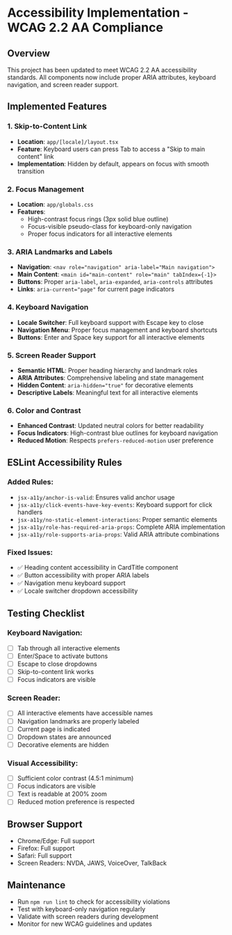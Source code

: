 # Accessibility Implementation - WCAG 2.2 AA Compliance

## Overview
This project has been updated to meet WCAG 2.2 AA accessibility standards. All components now include proper ARIA attributes, keyboard navigation, and screen reader support.

## Implemented Features

### 1. Skip-to-Content Link
- **Location**: `app/[locale]/layout.tsx`
- **Feature**: Keyboard users can press Tab to access a "Skip to main content" link
- **Implementation**: Hidden by default, appears on focus with smooth transition

### 2. Focus Management
- **Location**: `app/globals.css`
- **Features**:
  - High-contrast focus rings (3px solid blue outline)
  - Focus-visible pseudo-class for keyboard-only navigation
  - Proper focus indicators for all interactive elements

### 3. ARIA Landmarks and Labels
- **Navigation**: `<nav role="navigation" aria-label="Main navigation">`
- **Main Content**: `<main id="main-content" role="main" tabIndex={-1}>`
- **Buttons**: Proper `aria-label`, `aria-expanded`, `aria-controls` attributes
- **Links**: `aria-current="page"` for current page indicators

### 4. Keyboard Navigation
- **Locale Switcher**: Full keyboard support with Escape key to close
- **Navigation Menu**: Proper focus management and keyboard shortcuts
- **Buttons**: Enter and Space key support for all interactive elements

### 5. Screen Reader Support
- **Semantic HTML**: Proper heading hierarchy and landmark roles
- **ARIA Attributes**: Comprehensive labeling and state management
- **Hidden Content**: `aria-hidden="true"` for decorative elements
- **Descriptive Labels**: Meaningful text for all interactive elements

### 6. Color and Contrast
- **Enhanced Contrast**: Updated neutral colors for better readability
- **Focus Indicators**: High-contrast blue outlines for keyboard navigation
- **Reduced Motion**: Respects `prefers-reduced-motion` user preference

## ESLint Accessibility Rules

### Added Rules:
- `jsx-a11y/anchor-is-valid`: Ensures valid anchor usage
- `jsx-a11y/click-events-have-key-events`: Keyboard support for click handlers
- `jsx-a11y/no-static-element-interactions`: Proper semantic elements
- `jsx-a11y/role-has-required-aria-props`: Complete ARIA implementation
- `jsx-a11y/role-supports-aria-props`: Valid ARIA attribute combinations

### Fixed Issues:
- ✅ Heading content accessibility in CardTitle component
- ✅ Button accessibility with proper ARIA labels
- ✅ Navigation menu keyboard support
- ✅ Locale switcher dropdown accessibility

## Testing Checklist

### Keyboard Navigation:
- [ ] Tab through all interactive elements
- [ ] Enter/Space to activate buttons
- [ ] Escape to close dropdowns
- [ ] Skip-to-content link works
- [ ] Focus indicators are visible

### Screen Reader:
- [ ] All interactive elements have accessible names
- [ ] Navigation landmarks are properly labeled
- [ ] Current page is indicated
- [ ] Dropdown states are announced
- [ ] Decorative elements are hidden

### Visual Accessibility:
- [ ] Sufficient color contrast (4.5:1 minimum)
- [ ] Focus indicators are visible
- [ ] Text is readable at 200% zoom
- [ ] Reduced motion preference is respected

## Browser Support
- Chrome/Edge: Full support
- Firefox: Full support
- Safari: Full support
- Screen Readers: NVDA, JAWS, VoiceOver, TalkBack

## Maintenance
- Run `npm run lint` to check for accessibility violations
- Test with keyboard-only navigation regularly
- Validate with screen readers during development
- Monitor for new WCAG guidelines and updates

